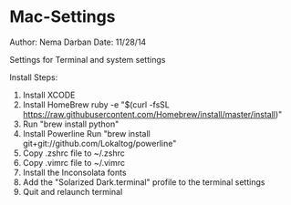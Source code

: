 Mac-Settings
============
Author: Nema Darban
Date: 11/28/14

Settings for Terminal and system settings

Install Steps:
1. Install XCODE
2. Install HomeBrew
	ruby -e "$(curl -fsSL https://raw.githubusercontent.com/Homebrew/install/master/install)"
3. Run "brew install python"
4. Install Powerline
	 Run "brew install git+git://github.com/Lokaltog/powerline"
5. Copy .zshrc file to ~/.zshrc
6. Copy .vimrc file to ~/.vimrc
7. Install the Inconsolata fonts
8. Add the "Solarized Dark.terminal" profile to the terminal settings
9. Quit and relaunch terminal

